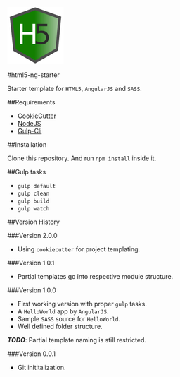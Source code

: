 ![Image not found.](images/html5-ng-starter.png)

#html5-ng-starter

Starter template for `HTML5`, `AngularJS` and `SASS`. 

##Requirements

- [CookieCutter](https://github.com/audreyr/cookiecutter)
- [NodeJS](https://nodejs.org/)
- [Gulp-Cli](http://gulpjs.com/)

##Installation

Clone this repository. And run `npm install` inside it.

##Gulp tasks
- `gulp default`
- `gulp clean`
- `gulp build`
- `gulp watch`

##Version History

###Version 2.0.0

- Using `cookiecutter` for project templating.

###Version 1.0.1

- Partial templates go into respective module structure.

###Version 1.0.0

- First working version with proper `gulp` tasks.
- A `HelloWorld` app by `AngularJS`.
- Sample `SASS` source for `HelloWorld`.
- Well defined folder structure.

***TODO***: Partial template naming is still restricted. 

###Version 0.0.1

- Git inititalization.